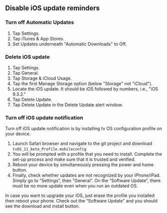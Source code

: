  ## Disable iOS update reminders

### Turn off Automatic Updates
1. Tap Settings.
2. Tap iTunes & App Stores.
3. Set Updates underneath "Automatic Downloads" to Off.

### Delete iOS update
1. Tap Settings.
2. Tap General.
3. Tap Storage & iCloud Usage.
4. Tap the first Manage Storage option (below "Storage" not "iCloud").
5. Locate the iOS update. It should be iOS followed by numbers, i.e., "iOS 9.3.2."
6. Tap Delete Update.
7. Tap Delete Update in the Delete Update alert window.


### Turn off iOS update notification
Turn off iOS update notification is by installing tv OS configuration profile on your device.

1. Launch Safari browser  and navigate to the git project and download `tvOS_11_beta_Profile.mobileconfig`
2. You will be prompted with a profile that you need to install. Complete the set-up process and make sure that it is trusted and verified.
3. Reboot your device by simultaneously pressing the power and home button.
4. Finally, check whether updates are not recognized by your iPhone/iPad. Simply go to “Settings”, then “General”. On the “Software Update”, there must be no more update even when you run an outdated OS.

In case you want to upgrade your iOS, just erase the profile you installed then reboot your phone. Check out the “Software Update” and you should see the download and install button.

